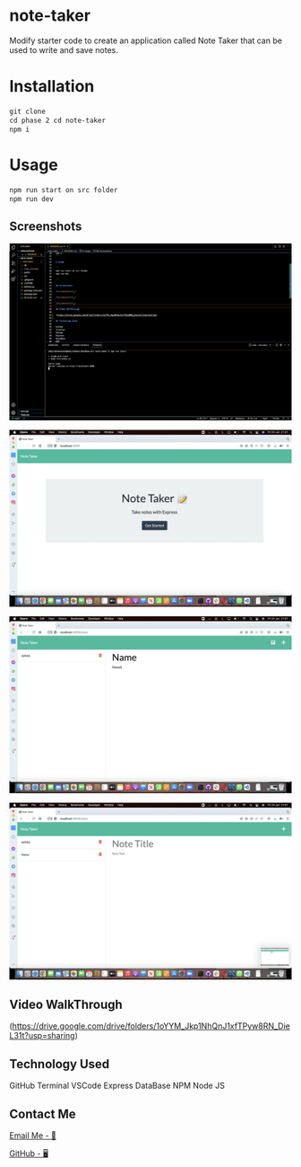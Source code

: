 # note-taker

Modify starter code to create an application called Note Taker that can be used to write and save notes.

# Installation

```
git clone
cd phase 2 cd note-taker
npm i
```

# Usage

```
npm run start on src folder
npm run dev

```

## Screenshots

![screenshot1](./public/images/Screenshot%202022-06-24%20at%2021.01.26.png)

![screenshot2](./public/images/Screenshot%202022-06-24%20at%2021.01.34.png)

![screenshot3](./public/images/Screenshot%202022-06-24%20at%2021.01.43.png)

![screenshot4](./public/images/Screenshot%202022-06-24%20at%2021.01.48.png)

## Video WalkThrough

(https://drive.google.com/drive/folders/1oYYM_Jkp1NhQnJ1xfTPyw8RN_DieL31t?usp=sharing)

## Technology Used

GitHub
Terminal
VSCode
Express
DataBase
NPM
Node JS

## Contact Me

[Email Me - 📧](osmana9987@gmail.com)

[GitHub - 🖥️](https://github.com/AOsman0)
